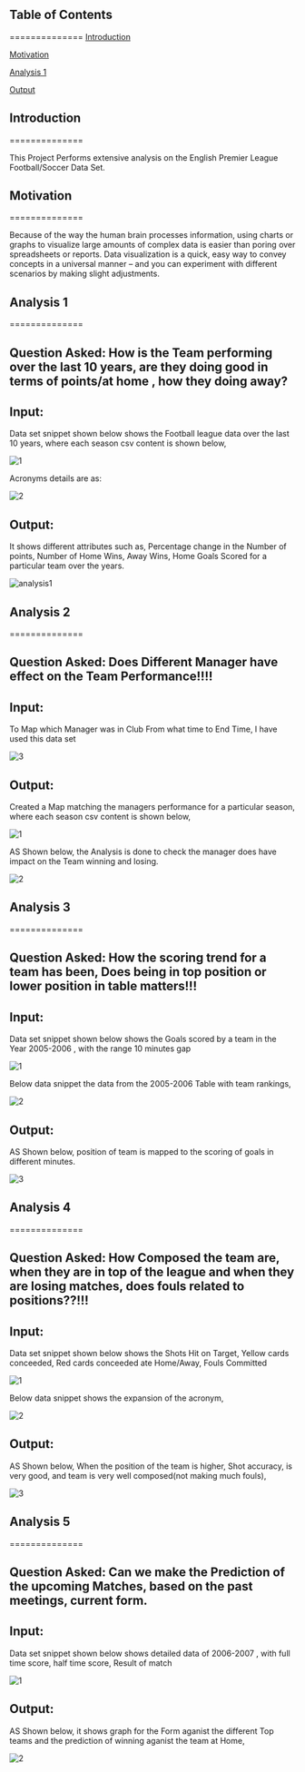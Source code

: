 ## Table of Contents
==============
[Introduction](.#-introduction)

[Motivation](.###-motivation)

[Analysis 1](.#-analysis-)

[Output](.#output)

## Introduction
==============

This Project Performs extensive analysis on the English Premier League Football/Soccer Data Set.


## Motivation
==============

Because of the way the human brain processes information, using charts or graphs to visualize large amounts of complex data is easier than poring over spreadsheets or reports. Data visualization is a quick, easy way to convey concepts in a universal manner – and you can experiment with different scenarios by making slight adjustments.

## Analysis 1
==============

Question Asked: How is the Team performing over the last 10 years, are they doing good in terms of points/at home , how they doing away?
--------------

Input:
--------------

Data set snippet shown below shows the Football league data over the last 10 years, where each season csv content is shown below, 

![1](https://cloud.githubusercontent.com/assets/8064761/21072106/683d3382-be85-11e6-8718-792bc8ad7535.jpeg)

Acronyms details are as:

![2](https://cloud.githubusercontent.com/assets/8064761/21072107/7ac1d9c2-be85-11e6-96d3-b5d3a0dc4a4d.jpeg)

Output:
--------------
It shows different attributes such as, Percentage change in the Number of points, Number of Home Wins, Away Wins, Home Goals Scored for a particular team over the years.

![analysis1](https://cloud.githubusercontent.com/assets/8064761/21072053/c21777de-be83-11e6-96a1-19e8fb311bb7.jpeg)



## Analysis 2
==============

Question Asked: Does Different Manager have effect on the Team Performance!!!!
--------------

Input:
--------------

To Map which Manager was in Club From what time to End Time, I have used this data set

![3](https://cloud.githubusercontent.com/assets/8064761/21072165/24de39a4-be87-11e6-8d85-60af809f20c9.jpeg)

Output:
--------------

Created a Map matching the managers performance for a particular season, where each season csv content is shown below,

![1](https://cloud.githubusercontent.com/assets/8064761/21072159/01397112-be87-11e6-8ea2-2c59aa73eeee.jpeg)

AS Shown below, the Analysis is done to check the manager does have impact on the Team winning and losing.

![2](https://cloud.githubusercontent.com/assets/8064761/21072166/2bd0e9b4-be87-11e6-8d3e-6c7c81d0b4df.png)



## Analysis 3
==============

Question Asked: How the scoring trend for a team has been, Does being in top position or lower position in table matters!!!
--------------

Input:
--------------
Data set snippet shown below shows the Goals scored by a team in the Year 2005-2006 , with the range 10 minutes gap

![1](https://cloud.githubusercontent.com/assets/8064761/21072198/3808d7a4-be88-11e6-96dd-4954d1dc37f8.png)

Below data snippet the data from the 2005-2006 Table with team rankings, 

![2](https://cloud.githubusercontent.com/assets/8064761/21072201/3ca7c996-be88-11e6-8a05-ced72d257932.jpeg)



Output:
--------------
AS Shown below, position of team is mapped to the scoring of goals in different minutes.

![3](https://cloud.githubusercontent.com/assets/8064761/21072202/3f68660e-be88-11e6-8816-b8e2c87f4e13.png)


## Analysis 4
==============

Question Asked: How Composed the team are, when they are in top of the league and when they are losing matches, does fouls related to positions??!!!
--------------

Input:
--------------
Data set snippet shown below shows the Shots Hit on Target, Yellow cards conceeded, Red cards conceeded ate Home/Away, Fouls Committed

![1](https://cloud.githubusercontent.com/assets/8064761/21072234/7174a968-be89-11e6-814e-72b45c372678.jpeg)

Below data snippet shows the expansion of the acronym, 

![2](https://cloud.githubusercontent.com/assets/8064761/21072235/7357742c-be89-11e6-804a-a84fe694174d.jpeg)


Output:
--------------
AS Shown below, When the position of the team is higher, Shot accuracy, is very good, and team is very well composed(not making much fouls),

![3](https://cloud.githubusercontent.com/assets/8064761/21072238/761ed4f2-be89-11e6-9123-2d33fca1c286.png)



## Analysis 5
==============

Question Asked: Can we make the Prediction of the upcoming Matches, based on the past meetings, current form. 
--------------

Input:
--------------
Data set snippet shown below shows detailed data of 2006-2007 , with full time score, half time score, Result of match

![1](https://cloud.githubusercontent.com/assets/8064761/21072271/a8dfa73a-be8a-11e6-9657-767f5a22705a.jpeg)

Output:
--------------
AS Shown below, it shows graph for the Form aganist the different Top teams and the prediction of winning aganist the team at Home, 

![2](https://cloud.githubusercontent.com/assets/8064761/21072272/aa25c6ec-be8a-11e6-9567-19e86139094b.png)





